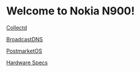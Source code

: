 Welcome to Nokia N900!
======================

[Collectd](/collectd)

[BroadcastDNS](/bdns)

[PostmarketOS](/mirror/wiki.postmarketos.org/wiki/Nokia_N900_\(nokia-n900\))

[Hardware Specs](/mirror/natisbad.org/N900/n900-commented-hardware-specs.html)
